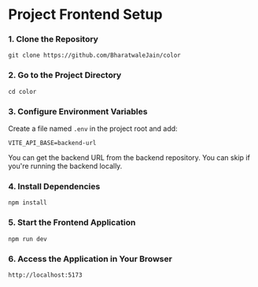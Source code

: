 # Project Frontend Setup

### 1. Clone the Repository

```
git clone https://github.com/BharatwaleJain/color
```

### 2. Go to the Project Directory

```
cd color
```

### 3. Configure Environment Variables

Create a file named `.env` in the project root and add:

```
VITE_API_BASE=backend-url
```

You can get the backend URL from the backend repository. You can skip if you're running the backend locally.

### 4. Install Dependencies

```
npm install
```

### 5. Start the Frontend Application

```
npm run dev
```

### 6. Access the Application in Your Browser

```
http://localhost:5173
```
